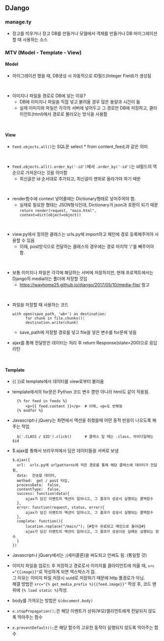 ## DJango

### manage.ty
* 장고를 띄우거나 장고 DB를 만들거나 모델에서 객체를 만들거나 DB 마이그레이션 할 때 사용하는 소스


### MTV (Model - Template - View)

#### Model
* 마이그레이션 했을 때, DB생성 시 자동적으로 ID필드(Integer Field)가 생성됨
<br>

* 이미지나 파일을 경로로 DB에 넣는 이유?
  - DB에 이미지나 파일을 직접 넣고 불러올 경우 많은 용량과 시간이 듦
  - 실제 이미지와 파일은 각각의 서버에 넣어두고 그 경로만 DB에 저장하고, 클라이언트(html)에서 경로로 불러오는 방식을 사용함
 
<br>

#### View
* ```Feed.objects.all()```는 SQL문 select * from content_feed;과 같은 의미

<br>

* ```Feed.objects.all().order_by('-id')```에서 ```.order_by('-id')```는 id필드의 역순으로 가져온다는 것을 의미함
  - 최신글은 id 순서대로 추가되고, 최신글이 맨위로 올라가야 하기 때문
 
<br>

* render함수에 context 넣어줄때는 Dictionary형태로 넣어주어야 함.
  - 실제로 필요한 형태는 JSON형식인데, Dictionary가 json과 호환이 되기 때문 <br>
    ``` return render(request, "main.html", context=dict(object=object)) ```

<br>

* view.py에서 정의한 클래스는 urls.py에 import하고 패턴에 경로 등록해주어야 사용할 수 있음
  - 이때, post방식으로 전달하는 클래스의 경우에는 경로 마지막 '/'를 빼주어야 함.
 
<br>

* 보통 이미지나 파일은 각각에 해당하는 서버에 저장하지만, 현재 프로젝트에서는 Django의 media라는 폴더에 저장할 것임
  - https://wayhome25.github.io/django/2017/05/10/media-file/ 참고
<br>

* 파일을 저장할 때 사용하는 코드<br>

  ```
  with open(save_path, 'wb+') as destination:
        for chunk in file.chunks():
        destination.write(chunk)
  ```
  - save_path에 저장할 경로를 넣고 file을 넣은 변수를 for문에 넣음 <br>

* ajax를 통해 전달받은 데이터는 처리 후 return Response(state=200)으로 응답 리턴



<br>

#### Template
* {{ }}로 template에서 데이터를 view로부터 불러옴
  <br>
  
* template에서의 for문은 Python 코드 변수 뿐만 아니라 html도 같이 적용됨.
  ```
    {% for feed in feeds %}
        <p>{{ feed.content }}</p>  # 이때, <p>도 반복됨
    {% endfor %}
  ```

* Javascript나 jQuery는 화면에서 액션을 취했을때 어떤 동적 반응이 나오도록 해주는 작업
  ```
    $('.CLASS / $ID').click()      # 클래스 일 때는 .class, 아이디일때는 $id
  ```

* $.ajax를 통해서 브라우저에서 담은 데이터들을 서버로 보냄
  ```
  $.ajax({
    url:  urls.py에 urlpatterns에 적힌 경로를 통해 해당 클래스에 데이터가 전달됨,
    data:  전송할 데이터,
    method:  get / post 타입,
    processData:  false,
    contentType:  false,
    success: function(data){
        ajax가 담긴 이벤트의 액션이 일어나고, 그 결과가 성공시 실행되는 콜백함수
    },
    error: function(request, status, error){
        ajax가 담긴 이벤트의 액션이 일어나고, 그 결과가 성공시 실행되는 콜백함수
    },
    complete: function(){
        location.replace("/main/"); {#함수 완료되고 메인으로 돌아감#}
        ajax가 담긴 이벤트의 액션이 일어나고, 그 결과가 성공이든 실패든 실행되는 함수
    }
  })
  ```

* Javascript나 jQuery에서는 ;(세미콜론)을 써도되고 안써도 됨. (통일할 것)

* 이미지 파일을 업로드 후 저장하고 경로로서 이미지를 클라이언트에 띄울 때, ```src ="{{image}}"```로 작성하게 되면 엑스박스가 뜸. <br>
  그 이유는 이미지 파일 저장시 uuid로 저장하기 때문에 http 풀경로가 아님. <br>
  해결 방법은 ```src="{% get_media_prefix %}{{feed.image}}"``` 작성 후, 코드 맨 위에 ```{% load static %}```작성.
  
* body를 가져오는 방법은 ``` $(document.body)  ```

* ```e.stopPropagation();```은 해당 이벤트가 상위(부모)엘리먼트에게 전달되지 않도록 막아주는 함수
  
* ```e.preventDefault();```은 해당 함수의 고유한 동작이 실행되지 않도록 막아주는 함수

